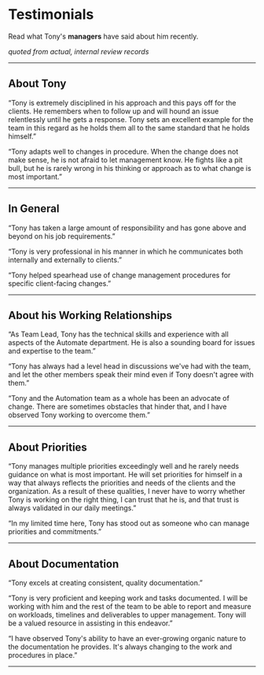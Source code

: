 # Testimonials
Read what Tony's <b>managers</b> have said about him recently. 

<i>quoted from actual, internal review records</i>

---


## About Tony

“Tony is extremely disciplined in his approach and this pays off for the clients. He remembers when to follow up and will hound an issue relentlessly until he gets a response. Tony sets an excellent example for the team in this regard as he holds them all to the same standard that he holds himself.” 


“Tony adapts well to changes in procedure. When the change does not make sense, he is not afraid to let management know. He fights like a pit bull, but he is rarely wrong in his thinking or approach as to what change is most important.” 

---


## In General

“Tony has taken a large amount of responsibility and has gone above and beyond on his job requirements.”


“Tony is very professional in his manner in which he communicates both internally and externally to clients.”


“Tony helped spearhead use of change management procedures for specific client-facing changes.”

---


## About his Working Relationships

“As Team Lead, Tony has the technical skills and experience with all aspects of the Automate department. He is also a sounding board for issues and expertise to the team.”

“Tony has always had a level head in discussions we've had with the team, and let the other members speak their mind even if Tony doesn't agree with them.”

“Tony and the Automation team as a whole has been an advocate of change. There are sometimes obstacles that hinder that, and I have observed Tony working to overcome them.”

---


## About Priorities

“Tony manages multiple priorities exceedingly well and he rarely needs guidance on what is most important. He will set priorities for himself in a way that always reflects the priorities and needs of the clients and the organization. As a result of these qualities, I never have to worry whether Tony is working on the right thing, I can trust that he is, and that trust is always validated in our daily meetings.”


“In my limited time here, Tony has stood out as someone who can manage priorities and commitments.”

---


## About Documentation

“Tony excels at creating consistent, quality documentation.”


“Tony is very proficient and keeping work and tasks documented. I will be working with him and the rest of the team to be able to report and measure on workloads, timelines and deliverables to upper management. Tony will be a valued resource in assisting in this endeavor.”


“I have observed Tony's ability to have an ever-growing organic nature to the documentation he provides. It's always changing to the work and procedures in place.”

---
